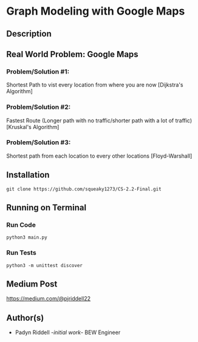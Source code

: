 # Graph Modeling with Google Maps

## Description

## Real World Problem: Google Maps

### Problem/Solution #1: 
Shortest Path to vist every location from where you are now [Dijkstra's Algorithm]

### Problem/Solution #2: 
Fastest Route (Longer path with no traffic/shorter path with a lot of traffic) [Kruskal's Algorithm]

### Problem/Solution #3: 
Shortest path from each location to every other locations [Floyd-Warshall]

## Installation
```
git clone https://github.com/squeaky1273/CS-2.2-Final.git
```

## Running on Terminal
### Run Code
```
python3 main.py
```
### Run Tests
```
python3 -m unittest discover
```

## Medium Post
https://medium.com/@pjriddell22

## Author(s)
- Padyn Riddell -<i>initial work</i>- BEW Engineer
